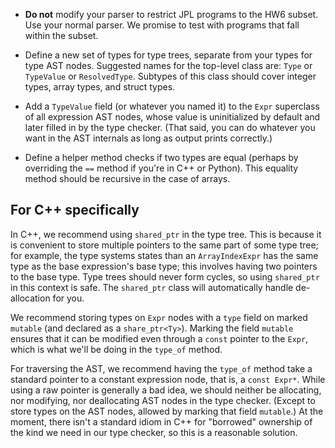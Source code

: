 * **Do not** modify your parser to restrict JPL programs to the
  HW6 subset. Use your normal parser. We promise to test with
  programs that fall within the subset.

* Define a new set of types for type trees, separate from your types for type
  AST nodes. Suggested names for the top-level class are: `Type` or `TypeValue`
  or `ResolvedType`. Subtypes of this class should cover integer types,
  array types, and struct types.

* Add a `TypeValue` field (or whatever you named it) to the `Expr` superclass
  of all expression AST nodes, whose value is uninitialized by default and
  later filled in by the type checker. (That said, you can do whatever you want
  in the AST internals as long as output prints correctly.)

* Define a helper method checks if two types are equal (perhaps by
  overriding the `==` method if you're in C++ or Python). This equality method
  should be recursive in the case of arrays.


## For C++ specifically

In C++, we recommend using `shared_ptr` in the type tree. This is
because it is convenient to store multiple pointers to the same part
of some type tree; for example, the type systems states than an
`ArrayIndexExpr` has the same type as the base expression's base type;
this involves having two pointers to the base type. Type trees should
never form cycles, so using `shared_ptr` in this context is safe. The
`shared_ptr` class will automatically handle de-allocation for you.

We recommend storing types on `Expr` nodes with a `type` field on
marked `mutable` (and declared as a `share_ptr<Ty>`). Marking the
field `mutable` ensures that it can be modified even through a `const`
pointer to the `Expr`, which is what we'll be doing in the `type_of`
method.

For traversing the AST, we recommend having the `type_of` method take
a standard pointer to a constant expression node, that is, a `const
Expr*`. While using a raw pointer is generally a bad idea, we should
neither be allocating, nor modifying, nor deallocating AST nodes in
the type checker. (Except to store types on the AST nodes, allowed by
marking that field `mutable`.) At the moment, there isn't a standard
idiom in C++ for "borrowed" ownership of the kind we need in our type
checker, so this is a reasonable solution.

